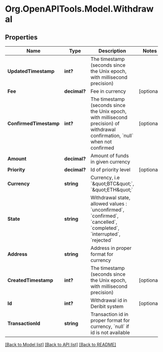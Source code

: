 
# Org.OpenAPITools.Model.Withdrawal

## Properties

Name | Type | Description | Notes
------------ | ------------- | ------------- | -------------
**UpdatedTimestamp** | **int?** | The timestamp (seconds since the Unix epoch, with millisecond precision) | 
**Fee** | **decimal?** | Fee in currency | [optional] 
**ConfirmedTimestamp** | **int?** | The timestamp (seconds since the Unix epoch, with millisecond precision) of withdrawal confirmation, &#x60;null&#x60; when not confirmed | [optional] 
**Amount** | **decimal?** | Amount of funds in given currency | 
**Priority** | **decimal?** | Id of priority level | [optional] 
**Currency** | **string** | Currency, i.e &#x60;\&quot;BTC\&quot;&#x60;, &#x60;\&quot;ETH\&quot;&#x60; | 
**State** | **string** | Withdrawal state, allowed values : &#x60;unconfirmed&#x60;, &#x60;confirmed&#x60;, &#x60;cancelled&#x60;, &#x60;completed&#x60;, &#x60;interrupted&#x60;, &#x60;rejected&#x60; | 
**Address** | **string** | Address in proper format for currency | 
**CreatedTimestamp** | **int?** | The timestamp (seconds since the Unix epoch, with millisecond precision) | [optional] 
**Id** | **int?** | Withdrawal id in Deribit system | [optional] 
**TransactionId** | **string** | Transaction id in proper format for currency, &#x60;null&#x60; if id is not available | 

[[Back to Model list]](../README.md#documentation-for-models)
[[Back to API list]](../README.md#documentation-for-api-endpoints)
[[Back to README]](../README.md)

